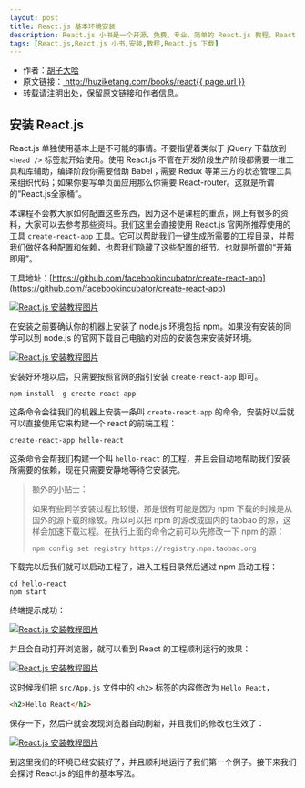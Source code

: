 ```yaml
---
layout: post
title: React.js 基本环境安装
description: React.js 小书是一个开源、免费、专业、简单的 React.js 教程。React.js 单独使用基本上是不可能的事情，需要配合一些第三方工具，本文是教你如何下载和安装 React.js 的教程。
tags: [React.js,React.js 小书,安装,教程,React.js 下载]
---
```


<ul style='font-size: 14px;'>
  <li>
    作者：<a href="https://www.zhihu.com/people/hu-zi-da-ha" target="_blank">胡子大哈</a>
  </li>
  <li>
    原文链接：<a href="http://huziketang.com/books/react{{ page.url }}"> http://huziketang.com/books/react{{ page.url }} </a>
  </li>
  <li>转载请注明出处，保留原文链接和作者信息。</li>
</ul>

## 安装 React.js
React.js 单独使用基本上是不可能的事情。不要指望着类似于 jQuery 下载放到 `<head />` 标签就开始使用。使用 React.js 不管在开发阶段生产阶段都需要一堆工具和库辅助，编译阶段你需要借助 Babel；需要 Redux 等第三方的状态管理工具来组织代码；如果你要写单页面应用那么你需要 React-router。这就是所谓的“React.js全家桶”。

本课程不会教大家如何配置这些东西，因为这不是课程的重点，网上有很多的资料，大家可以去参考那些资料。我们这里会直接使用 React.js 官网所推荐使用的工具 `create-react-app` 工具。它可以帮助我们一键生成所需要的工程目录，并帮我们做好各种配置和依赖，也帮我们隐藏了这些配置的细节。也就是所谓的“开箱即用”。

工具地址：[https://github.com/facebookincubator/create-react-app](https://github.com/facebookincubator/create-react-app)

<a href="http://huziketang.com/books/react/assets/img/posts/C9754D1A-0989-49B2-AC9F-B8D9717198CB.png" target="_blank">![React.js 安装教程图片](http://huziketang.com/books/react/assets/img/posts/C9754D1A-0989-49B2-AC9F-B8D9717198CB.png)</a>

在安装之前要确认你的机器上安装了 node.js 环境包括 npm。如果没有安装的同学可以到 node.js 的官网下载自己电脑的对应的安装包来安装好环境。

<a href="http://huziketang.com/books/react/assets/img/posts/70B2D77C-1656-4D9E-B57E-671BE1D568AD.png" target="_blank">![React.js 安装教程图片](http://huziketang.com/books/react/assets/img/posts/70B2D77C-1656-4D9E-B57E-671BE1D568AD.png)</a>

安装好环境以后，只需要按照官网的指引安装 `create-react-app` 即可。

```
npm install -g create-react-app
```

这条命令会往我们的机器上安装一条叫 `create-react-app` 的命令，安装好以后就可以直接使用它来构建一个 react 的前端工程：

```
create-react-app hello-react
```

这条命令会帮我们构建一个叫 `hello-react` 的工程，并且会自动地帮助我们安装所需要的依赖，现在只需要安静地等待它安装完。

>  额外的小贴士：
> 
> 如果有些同学安装过程比较慢，那是很有可能是因为 npm 下载的时候是从国外的源下载的缘故。所以可以把 npm 的源改成国内的 taobao 的源，这样会加速下载过程。在执行上面的命令之前可以先修改一下 npm 的源：
> 
> `npm config set registry https://registry.npm.taobao.org`

下载完以后我们就可以启动工程了，进入工程目录然后通过 npm 启动工程：

```
cd hello-react
npm start
```

终端提示成功：

<a href="http://huziketang.com/books/react/assets/img/posts/A25CB842-11DE-4DC7-A805-85AEF2A64163.png" target="_blank">![React.js 安装教程图片](http://huziketang.com/books/react/assets/img/posts/A25CB842-11DE-4DC7-A805-85AEF2A64163.png)</a>

并且会自动打开浏览器，就可以看到 React 的工程顺利运行的效果：

<a href="http://huziketang.com/books/react/assets/img/posts/React_App.png" target="_blank">![React.js 安装教程图片](http://huziketang.com/books/react/assets/img/posts/React_App.png)</a>

这时候我们把 `src/App.js` 文件中的 `<h2>` 标签的内容修改为 `Hello React`，

```html
<h2>Hello React</h2>
```

保存一下，然后户就会发现浏览器自动刷新，并且我们的修改也生效了：

<a href="http://huziketang.com/books/react/assets/img/posts/3FDC1B75-AACD-40A4-9101-1AF8C57EFBF4.png" target="_blank">![React.js 安装教程图片](http://huziketang.com/books/react/assets/img/posts/3FDC1B75-AACD-40A4-9101-1AF8C57EFBF4.png)</a>

到这里我们的环境已经安装好了，并且顺利地运行了我们第一个例子。接下来我们会探讨 React.js 的组件的基本写法。